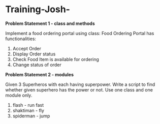 # Training-Josh-

**Problem Statement 1 - class and methods**

Implement a food ordering portal using class:
Food Ordering Portal has functionalities:

  1. Accept Order
  2. Display Order status
  3. Check Food Item is available for ordering
  4. Change status of order


**Problem Statement 2 - modules**

Given 3 Superheros with each having superpower. Write a script to find whether given superhero has the power or not.
Use one class and one module only.

   1. flash - run fast
   2. shaktiman - fly
   3. spiderman - jump
